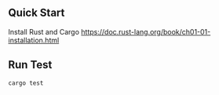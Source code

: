 
## Quick Start

Install Rust and Cargo
https://doc.rust-lang.org/book/ch01-01-installation.html


## Run Test
```
cargo test
```
